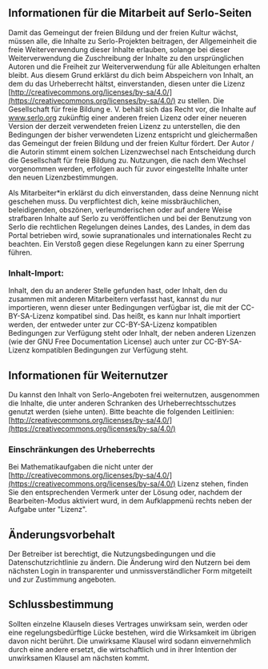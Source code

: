 ## Informationen für die Mitarbeit auf Serlo-Seiten

Damit das Gemeingut der freien Bildung und der freien Kultur wächst, müssen alle, die Inhalte zu Serlo-Projekten beitragen, der Allgemeinheit die freie Weiterverwendung dieser Inhalte erlauben, solange bei dieser Weiterverwendung die Zuschreibung der Inhalte zu den ursprünglichen Autoren und die Freiheit zur Weiterverwendung für alle Ableitungen erhalten bleibt. Aus diesem Grund erklärst du dich beim Abspeichern von Inhalt, an dem du das Urheberrecht hältst, einverstanden, diesen unter die Lizenz [http://creativecommons.org/licenses/by-sa/4.0/](https://creativecommons.org/licenses/by-sa/4.0/) zu stellen. Die Gesellschaft für freie Bildung e. V. behält sich das Recht vor, die Inhalte auf www.serlo.org zukünftig einer anderen freien Lizenz oder einer neueren Version der derzeit verwendeten freien Lizenz zu unterstellen, die den Bedingungen der bisher verwendeten Lizenz entspricht und gleichermaßen das Gemeingut der freien Bildung und der freien Kultur fördert. Der Autor / die Autorin stimmt einem solchen Lizenzwechsel nach Entscheidung durch die Gesellschaft für freie Bildung zu. Nutzungen, die nach dem Wechsel vorgenommen werden, erfolgen auch für zuvor eingestellte Inhalte unter den neuen Lizenzbestimmungen.

Als Mitarbeiter\*in erklärst du dich einverstanden, dass deine Nennung nicht geschehen muss. Du verpflichtest dich, keine missbräuchlichen, beleidigenden, obszönen, verleumderischen oder auf andere Weise strafbaren Inhalte auf Serlo zu veröffentlichen und bei der Benutzung von Serlo die rechtlichen Regelungen deines Landes, des Landes, in dem das Portal betrieben wird, sowie supranationales und internationales Recht zu beachten. Ein Verstoß gegen diese Regelungen kann zu einer Sperrung führen.

### Inhalt-Import:

Inhalt, den du an anderer Stelle gefunden hast, oder Inhalt, den du zusammen mit anderen Mitarbeitern verfasst hast, kannst du nur importieren, wenn dieser unter Bedingungen verfügbar ist, die mit der CC-BY-SA-Lizenz kompatibel sind. Das heißt, es kann nur Inhalt importiert werden, der entweder unter zur CC-BY-SA-Lizenz kompatiblen Bedingungen zur Verfügung steht oder Inhalt, der neben anderen Lizenzen (wie der GNU Free Documentation License) auch unter zur CC-BY-SA-Lizenz kompatiblen Bedingungen zur Verfügung steht.

## Informationen für Weiternutzer

Du kannst den Inhalt von Serlo-Angeboten frei weiternutzen, ausgenommen die Inhalte, die unter anderen Schranken des Urheberrechtsschutzes genutzt werden (siehe unten). Bitte beachte die folgenden Leitlinien: [http://creativecommons.org/licenses/by-sa/4.0/](https://creativecommons.org/licenses/by-sa/4.0/)

### Einschränkungen des Urheberrechts

Bei Mathematikaufgaben die nicht unter der [http://creativecommons.org/licenses/by-sa/4.0/](https://creativecommons.org/licenses/by-sa/4.0/) Lizenz stehen, finden Sie den entsprechenden Vermerk unter der Lösung oder, nachdem der Bearbeiten-Modus aktiviert wurd, in dem Aufklappmenü rechts neben der Aufgabe unter "Lizenz".

## Änderungsvorbehalt

Der Betreiber ist berechtigt, die Nutzungsbedingungen und die Datenschutzrichtlinie zu ändern. Die Änderung wird den Nutzern bei dem nächsten Login in transparenter und unmissverständlicher Form mitgeteilt und zur Zustimmung angeboten.

## Schlussbestimmung

Sollten einzelne Klauseln dieses Vertrages unwirksam sein, werden oder eine regelungsbedürftige Lücke bestehen, wird die Wirksamkeit im übrigen davon nicht berührt. Die unwirksame Klausel wird sodann einvernehmlich durch eine andere ersetzt, die wirtschaftlich und in ihrer Intention der unwirksamen Klausel am nächsten kommt.
